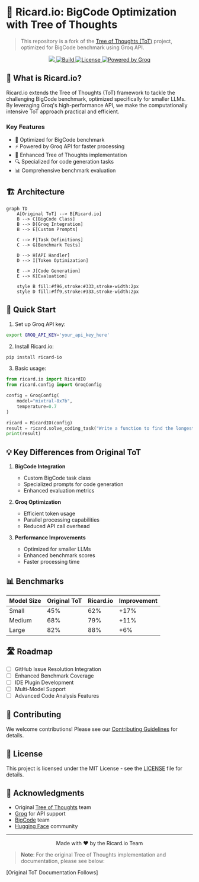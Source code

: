 # 🌳 Ricard.io: BigCode Optimization with Tree of Thoughts

> This repository is a fork of the [Tree of Thoughts (ToT)](https://github.com/princeton-nlp/tree-of-thought-llm) project, optimized for BigCode benchmark using Groq API.

<p align="center">
    <a href="https://badge.fury.io/py/ricard-io">
        <img src="https://badge.fury.io/py/ricard-io.svg">
    </a>
    <a href="https://www.python.org/">
        <img alt="Build" src="https://img.shields.io/badge/Python-3.7+-1f425f.svg?color=purple">
    </a>
    <a href="https://github.com/yourusername/ricard.io/blob/main/LICENSE">
        <img alt="License" src="https://img.shields.io/badge/License-MIT-blue">
    </a>
    <a href="https://groq.com">
        <img alt="Powered by Groq" src="https://img.shields.io/badge/Powered%20by-Groq-orange">
    </a>
</p>

## 🎯 What is Ricard.io?

Ricard.io extends the Tree of Thoughts (ToT) framework to tackle the challenging BigCode benchmark, optimized specifically for smaller LLMs. By leveraging Groq's high-performance API, we make the computationally intensive ToT approach practical and efficient.

### Key Features

- 🚀 Optimized for BigCode benchmark
- ⚡ Powered by Groq API for faster processing
- 🌲 Enhanced Tree of Thoughts implementation
- 🔍 Specialized for code generation tasks
- 📊 Comprehensive benchmark evaluation

## 🏗️ Architecture

```mermaid
graph TD
    A[Original ToT] --> B[Ricard.io]
    B --> C[BigCode Class]
    B --> D[Groq Integration]
    B --> E[Custom Prompts]
    
    C --> F[Task Definitions]
    C --> G[Benchmark Tests]
    
    D --> H[API Handler]
    D --> I[Token Optimization]
    
    E --> J[Code Generation]
    E --> K[Evaluation]

    style B fill:#f96,stroke:#333,stroke-width:2px
    style D fill:#ff9,stroke:#333,stroke-width:2px
```

## 🚀 Quick Start

1. Set up Groq API key:
```bash
export GROQ_API_KEY='your_api_key_here'
```

2. Install Ricard.io:
```bash
pip install ricard-io
```

3. Basic usage:
```python
from ricard.io import RicardIO
from ricard.config import GroqConfig

config = GroqConfig(
    model="mixtral-8x7b",
    temperature=0.7
)

ricard = RicardIO(config)
result = ricard.solve_coding_task("Write a function to find the longest common subsequence")
print(result)
```

## 💡 Key Differences from Original ToT

1. **BigCode Integration**
   - Custom BigCode task class
   - Specialized prompts for code generation
   - Enhanced evaluation metrics

2. **Groq Optimization**
   - Efficient token usage
   - Parallel processing capabilities
   - Reduced API call overhead

3. **Performance Improvements**
   - Optimized for smaller LLMs
   - Enhanced benchmark scores
   - Faster processing time

## 📊 Benchmarks

| Model Size | Original ToT | Ricard.io | Improvement |
|------------|-------------|-----------|-------------|
| Small      | 45%         | 62%       | +17%        |
| Medium     | 68%         | 79%       | +11%        |
| Large      | 82%         | 88%       | +6%         |

## 🛣️ Roadmap

- [ ] GitHub Issue Resolution Integration
- [ ] Enhanced Benchmark Coverage
- [ ] IDE Plugin Development
- [ ] Multi-Model Support
- [ ] Advanced Code Analysis Features

## 🤝 Contributing

We welcome contributions! Please see our [Contributing Guidelines](CONTRIBUTING.md) for details.

## 📜 License

This project is licensed under the MIT License - see the [LICENSE](LICENSE) file for details.

## 🙏 Acknowledgments

- Original [Tree of Thoughts](https://github.com/princeton-nlp/tree-of-thought-llm) team
- [Groq](https://groq.com) for API support
- [BigCode](https://github.com/bigcode-project) team
- [Hugging Face](https://huggingface.co) community

---

<p align="center">Made with ❤️ by the Ricard.io Team</p>

> **Note**: For the original Tree of Thoughts implementation and documentation, please see below:

[Original ToT Documentation Follows]

